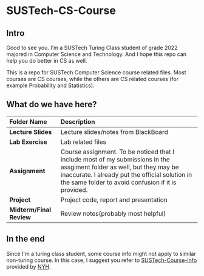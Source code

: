 # SUSTech-CS-Course
## Intro
Good to see you.
I'm a SUSTech Turing Class student of grade 2022 majored in Computer Science and Technology.
And I hope this repo can help you do better in CS as well.

This is a repo for SUSTech Computer Science course related files.
Most courses are CS courses, while the others are CS related courses (for example Probability and Statistics).

## What do we have here?
| **Folder Name** | **Description** |
| :--- | :--- |
| **Lecture Slides** | Lecture slides/notes from BlackBoard |
| **Lab Exercise** | Lab related files |
| **Assignment** | Course assignment. To be noticed that I include most of my submissions in the assgiment folder as well, but they may be inaccurate. I already put the official solution in the same folder to avoid confusion if it is provided. |
| **Project** | Project code, report and presentation |
| **Midterm/Final Review** | Review notes(probably most helpful) |

## In the end
Since I'm a turing class student, some course info might not apply to similar non-turing course.
In this case, I suggest you refer to [SUSTech-Course-Info](https://github.com/NYH-Dolphin/SUSTech-Course-Info) provided by [NYH](https://github.com/NYH-Dolphin).
